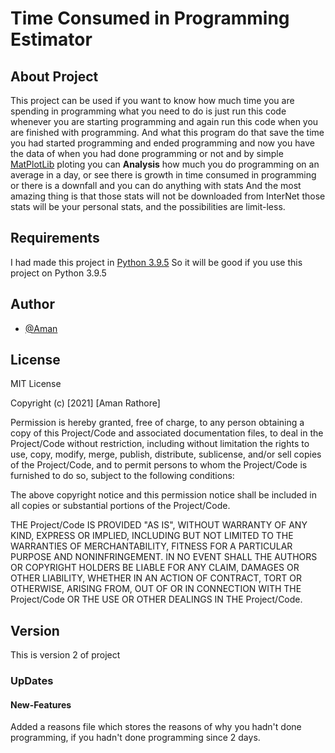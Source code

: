 # Time Consumed in Programming Estimator

## About Project

This project can be used if you want to know how much time you are spending in programming what you need to do is just run this code whenever you are starting programming and again run this code when you are finished with programming. And what this program do that save the time you had started programming and ended programming and now you have the data of when you had done programming or not and by simple [MatPlotLib](https://matplotlib.org/ "Click here to see what MatPlotLib is") ploting you can **Analysis** how much you do programming on an average in a day, or see there is growth in time consumed in programming or there is a downfall and you can do anything with stats
And the most amazing thing is that those stats will not be downloaded from InterNet those stats will be your personal stats, and the possibilities are limit-less.

## Requirements

I had made this project in [Python 3.9.5](https://www.python.org/downloads/release/python-395/) So it will be good if you use this project on Python 3.9.5

## Author

- [@Aman](https://www.github.com/AmanRathoreM)

## License

MIT License

Copyright (c) [2021] [Aman Rathore]

Permission is hereby granted, free of charge, to any person obtaining a copy
of this Project/Code and associated documentation files, to deal
in the Project/Code without restriction, including without limitation the rights
to use, copy, modify, merge, publish, distribute, sublicense, and/or sell
copies of the Project/Code, and to permit persons to whom the Project/Code is
furnished to do so, subject to the following conditions:

The above copyright notice and this permission notice shall be included in all
copies or substantial portions of the Project/Code.

THE Project/Code IS PROVIDED "AS IS", WITHOUT WARRANTY OF ANY KIND, EXPRESS OR
IMPLIED, INCLUDING BUT NOT LIMITED TO THE WARRANTIES OF MERCHANTABILITY,
FITNESS FOR A PARTICULAR PURPOSE AND NONINFRINGEMENT. IN NO EVENT SHALL THE
AUTHORS OR COPYRIGHT HOLDERS BE LIABLE FOR ANY CLAIM, DAMAGES OR OTHER
LIABILITY, WHETHER IN AN ACTION OF CONTRACT, TORT OR OTHERWISE, ARISING FROM,
OUT OF OR IN CONNECTION WITH THE Project/Code OR THE USE OR OTHER DEALINGS IN THE
Project/Code.

## Version

This is version 2 of project

### UpDates

#### New-Features

Added a reasons file which stores the reasons of why you hadn't done programming, if you hadn't done programming since 2 days.

